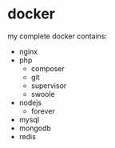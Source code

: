 # docker

my complete docker contains:

-   nginx
-   php
    -   composer
    -   git
    -   supervisor
    -   swoole
-   nodejs
    -   forever
-   mysql
-   mongodb
-   redis
